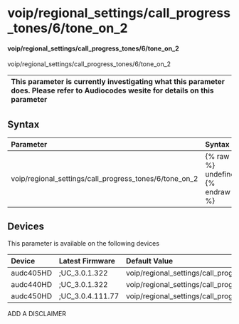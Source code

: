 ﻿---
description: voip/regional_settings/call_progress_tones/6/tone_on_2
search: false
---

# voip/regional_settings/call_progress_tones/6/tone_on_2

#### voip/regional_settings/call_progress_tones/6/tone_on_2

voip/regional_settings/call_progress_tones/6/tone_on_2


| This parameter is currently investigating what this parameter does. Please refer to Audiocodes wesite for details on this parameter | 
| :--- |

## Syntax
| Parameter | Syntax |
| :--- | :--- |
|voip/regional_settings/call_progress_tones/6/tone_on_2 | {% raw %} undefined {% endraw %}|

## Devices
This parameter is available on the following devices

| Device | Latest Firmware | Default Value |
|:---|:---|:---|
| audc405HD | ;UC_3.0.1.322 | voip/regional_settings/call_progress_tones/6/tone_on_2=0 
| audc440HD | ;UC_3.0.1.322 | voip/regional_settings/call_progress_tones/6/tone_on_2=0 
| audc450HD | ;UC_3.0.4.111.77 | voip/regional_settings/call_progress_tones/6/tone_on_2=0 

ADD A DISCLAIMER
